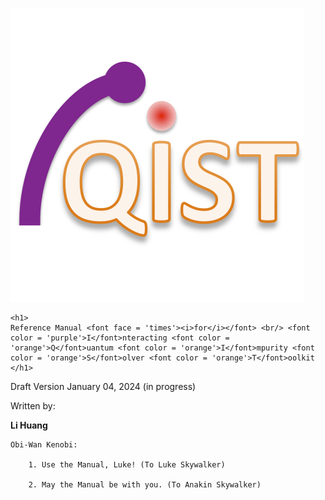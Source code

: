 ![header image](figures/logo.png)

```@raw html
<h1>
Reference Manual <font face = 'times'><i>for</i></font> <br/> <font color = 'purple'>I</font>nteracting <font color = 'orange'>Q</font>uantum <font color = 'orange'>I</font>mpurity <font color = 'orange'>S</font>olver <font color = 'orange'>T</font>oolkit
</h1>
```

Draft Version January 04, 2024 (in progress)

Written by:

**Li Huang**

```text
Obi-Wan Kenobi: 

    1. Use the Manual, Luke! (To Luke Skywalker)

    2. May the Manual be with you. (To Anakin Skywalker)
```
